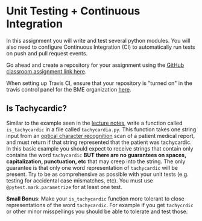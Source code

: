 # Unit Testing + Continuous Integration

In this assignment you will write and test several python modules. You will also need to configure Continuous Integration (CI) to automatically run tests on push and pull request events. 

Go ahead and create a repository for your assignment using the [GitHub classroom assignment link here](https://classroom.github.com/a/NoN-yCNC).

When setting up Travis CI, ensure that your repository is "turned on" in the travis control panel for the BME organization [here](https://travis-ci.org/profile/Duke-BME-Design).

## Is Tachycardic?
Similar to the example seen in the [lecture notes](Lectures/UnitTestingCI.md), write a function called `is_tachycardic` in a file called `tachycardia.py`. This function takes one string input from an [optical character recognition](https://en.wikipedia.org/wiki/Optical_character_recognition) scan of a patient medical report, and must return if that string represented that the patient was tachycardic. In this basic example you should expect to receive strings that contain only contains the word `tachycardic` **BUT there are no guarantees on spaces, capitalization, punctuation, etc** that may creep into the string. The only guarantee is that only one word representation of `tachycardic` will be present. Try to be as comprehensive as possible with your unit tests (e.g. testing for accidental case mismatches, etc). You must use `@pytest.mark.parametrize` for at least one test. 

**Small Bonus**: Make your `is_tachycardic` function more tolerant to close representations of the word `tachycardic`. For example if you get `tachycrdic` or other minor misspellings you should be able to tolerate and test those. 

